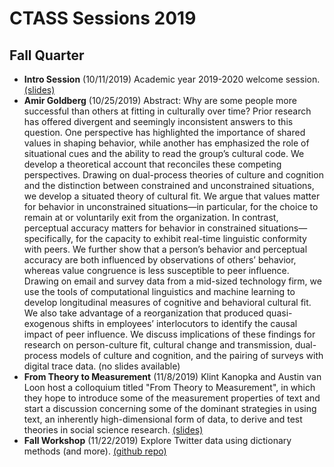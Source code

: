 # CTASS Sessions 2019

## Fall Quarter

- **Intro Session** (10/11/2019) Academic year 2019-2020 welcome session. [(slides)](https://github.com/ctass/sessions-2019/blob/master/01_intro_session.pdf)
- **Amir Goldberg** (10/25/2019) Abstract: Why are some people more successful than others at fitting in culturally over time? Prior research has offered divergent and seemingly inconsistent answers to this question. One perspective has highlighted the importance of shared values in shaping behavior, while another has emphasized the role of situational cues and the ability to read the group’s cultural code. We develop a theoretical account that reconciles these competing perspectives. Drawing on dual-process theories of culture and cognition and the distinction between constrained and unconstrained situations, we develop a situated theory of cultural fit. We argue that values matter for behavior in unconstrained situations—in particular, for the choice to remain at or voluntarily exit from the organization. In contrast, perceptual accuracy matters for behavior in constrained situations—specifically, for the capacity to exhibit real-time linguistic conformity with peers. We further show that a person’s behavior and perceptual accuracy are both influenced by observations of others’ behavior, whereas value congruence is less susceptible to peer influence. Drawing on email and survey data from a mid-sized technology firm, we use the tools of computational linguistics and machine learning to develop longitudinal measures of cognitive and behavioral cultural fit. We also take advantage of a reorganization that produced quasi-exogenous shifts in employees’ interlocutors to identify the causal impact of peer influence. We discuss implications of these findings for research on person-culture fit, cultural change and transmission, dual-process models of culture and cognition, and the pairing of surveys with digital trace data. (no slides available)
- **From Theory to Measurement** (11/8/2019) Klint Kanopka and Austin van Loon host a colloquium titled "From Theory to Measurement", in which they hope to introduce some of the measurement properties of text and start a discussion concerning some of the dominant strategies in using text, an inherently high-dimensional form of data, to derive and test theories in social science research. [(slides)](https://github.com/ctass/sessions-2019/blob/master/03_from_theory_to_measurement.pdf)
- **Fall Workshop** (11/22/2019) Explore Twitter data using dictionary methods (and more). [(github repo)](https://github.com/ctass/fall-workshop-2019)
